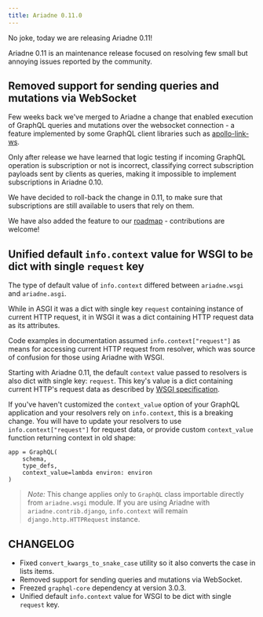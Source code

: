 ```yaml
---
title: Ariadne 0.11.0
---
```


No joke, today we are releasing Ariadne 0.11!

Ariadne 0.11 is an maintenance release focused on resolving few small but annoying issues reported by the community.


<!--truncate-->


## Removed support for sending queries and mutations via WebSocket

Few weeks back we've merged to Ariadne a change that enabled execution of GraphQL queries and mutations over the websocket connection - a feature implemented by some GraphQL client libraries such as [apollo-link-ws](https://www.apollographql.com/docs/link/links/ws/).

Only after release we have learned that logic testing if incoming GraphQL operation is subscription or not is incorrect, classifying correct subscription payloads sent by clients as queries, making it impossible to implement subscriptions in Ariadne 0.10.

We have decided to roll-back the change in 0.11, to make sure that subscriptions are still available to users that rely on them.

We have also added the feature to our [roadmap](https://github.com/mirumee/ariadne/issues/341) - contributions are welcome!


## Unified default `info.context` value for WSGI to be dict with single `request` key

The type of default value of `info.context` differed between `ariadne.wsgi` and `ariadne.asgi`. 

While in ASGI it was a dict with single key `request` containing instance of current HTTP request, it in WSGI it was a dict containing HTTP request data as its attributes.

Code examples in documentation assumed `info.context["request"]` as means for accessing current HTTP request from resolver, which was source of confusion for those using Ariadne with WSGI.

Starting with Ariadne 0.11, the default `context` value passed to resolvers is also dict with single key: `request`. This key's value is a dict containing current HTTP's request data as described by [WSGI specification](https://www.python.org/dev/peps/pep-0333/#environ-variables).

If you've haven't customized the `context_value` option of your GraphQL application and your resolvers rely on `info.context`, this is a breaking change. You will have to update your resolvers to use `info.context["request"]` for request data, or provide custom `context_value` function returning context in old shape:

```
app = GraphQL(
    schema,
    type_defs,
    context_value=lambda environ: environ
)
```

> *Note:* This change applies only to `GraphQL` class importable directly from `ariadne.wsgi` module. If you are using Ariadne with `ariadne.contrib.django`, `info.context` will remain `django.http.HTTPRequest` instance.


## CHANGELOG

- Fixed `convert_kwargs_to_snake_case` utility so it also converts the case in lists items.
- Removed support for sending queries and mutations via WebSocket.
- Freezed `graphql-core` dependency at version 3.0.3.
- Unified default `info.context` value for WSGI to be dict with single `request` key.
